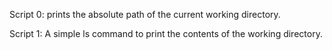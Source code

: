 Script 0: prints the absolute path of the current working directory.

Script 1: A simple ls command to print the contents of the working directory.